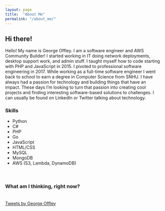 ```yaml
---
layout: page
title:  "About Me"
permalink: "/about_me/"
---
```


## Hi there!

Hello! My name is George Offley. I am a software engineer and AWS Community Builder! I started working in IT doing network deployments, desktop support work, and admin stuff. I taught myself how to code starting with PHP and JavaScript in 2015. I pivoted to professional software engineering in 2017. While working as a full-time software engineer I went back to school to earn a degree in Computer Science from SNHU. I have always had a passion for technology and building things that have an impact. These days I’m looking to turn that passion into creating cool projects and finding interesting software-based solutions to challenges. I can usually be found on LinkedIn or Twitter talking about technology.

### Skills

* Python
* C#
* PHP
* Go
* JavaScript
* HTML/CSS
* MySQL
* MongoDB
* AWS (S3, Lambda, DynamoDB)

<div style="padding-top:20px;">
    <h3>What am I thinking, right now?</h3>
    <div style="padding-top:20px;">
        <a class="twitter-timeline" data-height="500" data-theme="light" href="https://twitter.com/georgeoffley?ref_src=twsrc%5Etfw">Tweets by George Offley</a> <script async src="https://platform.twitter.com/widgets.js" charset="utf-8"></script>
    </div>
</div>
